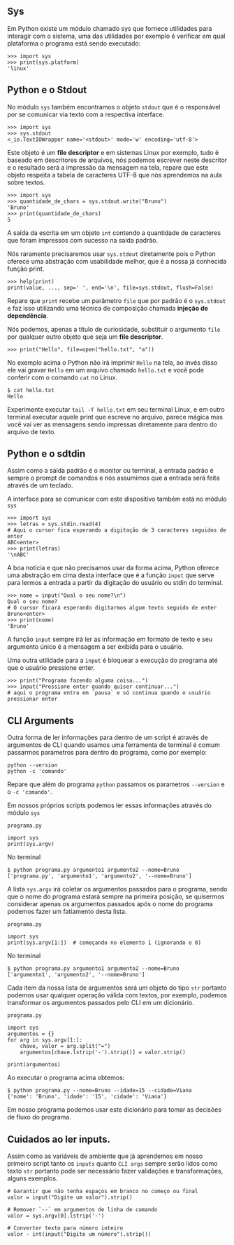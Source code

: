 ## Sys
Em Python existe um módulo chamado sys que fornece utilidades para interagir com o sistema, uma das utilidades por exemplo é verificar em qual plataforma o programa está sendo executado:
```
>>> import sys
>>> print(sys.platform)
'linux'
```
## Python e o Stdout
No módulo `sys` também encontramos o objeto `stdout` que é o responsável por se comunicar via texto com a respectiva interface.
```
>>> import sys
>>> sys.stdout
<_io.TextIOWrapper name='<stdout>' mode='w' encoding='utf-8'>
```
Este objeto é um **file descriptor** e em sistemas Linux por exemplo, tudo é baseado em descritores de arquivos, nós podemos escrever neste descritor e o resultado será a impressão da mensagem na tela, repare que este objeto respeita a tabela de caracteres UTF-8 que nós aprendemos na aula sobre textos.
```
>>> import sys
>>> quantidade_de_chars = sys.stdout.write("Bruno")
'Bruno'
>>> print(quantidade_de_chars)
5
```
A saída da escrita em um objeto `int` contendo a quantidade de caracteres que foram impressos com sucesso na saída padrão.

Nós raramente precisaremos usar `sys.stdout` diretamente pois o Python oferece uma abstração com usabilidade melhor, que é a nossa já conhecida função print.
```
>>> help(print)
print(value, ..., sep=' ', end='\n', file=sys.stdout, flush=False)
```
Repare que `print` recebe um parâmetro `file` que por padrão é o `sys.stdout` e faz isso utilizando uma técnica de composição chamada **injeção de dependência**.

Nós podemos, apenas a título de curiosidade, substituir o argumento `file` por qualquer outro objeto que seja um **file descriptor**.
```
>>> print("Hello", file=open("hello.txt", "a"))
```
No exemplo acima o Python não irá imprimir `Hello` na tela, ao invés disso ele vai gravar `Hello` em um arquivo chamado `hello.txt` e você pode conferir com o comando `cat` no Linux.
```
$ cat hello.txt
Hello
```
Experimente executar `tail -f hello.txt` em seu terminal Linux, e em outro terminal executar aquele print que escreve no arquivo, parece mágica mas você vai ver as mensagens sendo impressas diretamente para dentro do arquivo de texto.
## Python e o sdtdin
Assim como a saída padrão é o monitor ou terminal, a entrada padrão é sempre o prompt de comandos e nós assumimos que a entrada será feita através de um teclado.

A interface para se comunicar com este dispositivo também está no módulo `sys`
```
>>> import sys
>>> letras = sys.stdin.read(4)
# Aqui o cursor fica esperando a digitação de 3 caracteres seguidos de enter
ABC<enter>
>>> print(letras)
'\nABC'
```
A boa notícia e que não precisamos usar da forma acima, Python oferece uma abstração em cima desta interface que é a função `input` que serve para lermos a entrada a partir da digitação do usuário ou stdin do terminal.
```
>>> nome = input("Qual o seu nome?\n")
Qual o seu nome?
# O cursor ficará esperando digitarmos algum texto seguido de enter
Bruno<enter>
>>> print(nome)
'Bruno'
```
A função `input` sempre irá ler as informação em formato de texto e seu argumento único é a mensagem a ser exibida para o usuário.

Uma outra utilidade para a `input` é bloquear a execução do programa até que o usuário pressione enter.
```
>>> print("Programa fazendo alguma coisa...")
>>> input("Pressione enter quando quiser continuar...")
# aqui o programa entra em `pausa` e só continua quando o usuário pressionar enter
```
## CLI Arguments
Outra forma de ler informações para dentro de um script é através de argumentos de CLI quando usamos uma ferramenta de terminal é comum passarmos parametros para dentro do programa, como por exemplo:
```
python --version
python -c 'comando'
```
Repare que além do programa `python` passamos os parametros `--version` e o `-c 'comando'`.

Em nossos próprios scripts podemos ler essas informações através do módulo `sys`

`programa.py`
```
import sys
print(sys.argv)
```
No terminal
```
$ python programa.py argumento1 argumento2 --nome=Bruno
['programa.py', 'argumento1', 'argumento2', '--nome=Bruno']
```
A lista `sys.argv` irá coletar os argumentos passados para o programa, sendo que o nome do programa estará sempre na primeira posição, se quisermos considerar apenas os argumentos passados após o nome do programa podemos fazer um fatiamento desta lista.

`programa.py`
```
import sys
print(sys.argv[1:])  # começando no elemento 1 (ignorando o 0)
```
No terminal
```
$ python programa.py argumento1 argumento2 --nome=Bruno
['argumento1', 'argumento2', '--nome=Bruno']
```
Cada item da nossa lista de argumentos será um objeto do tipo `str` portanto podemos usar qualquer operação válida com textos, por exemplo, podemos transformar os argumentos passados pelo CLI em um dicionário.

`programa.py`
```
import sys
argumentos = {}
for arg in sys.argv[1:]:
    chave, valor = arg.split("=")
    argumentos[chave.lstrip('-').strip()] = valor.strip()

print(argumentos)
```
Ao executar o programa acima obtemos:
```
$ python programa.py --nome=Bruno --idade=15 --cidade=Viana
{'nome': 'Bruno', 'idade': '15', 'cidade': 'Viana'}
```
Em nosso programa podemos usar este dicionário para tomar as decisões de fluxo do programa.
## Cuidados ao ler inputs.
Assim como as variáveis de ambiente que já aprendemos em nosso primeiro script tanto os `inputs` quanto `CLI args` sempre serão lidos como texto `str` portanto pode ser necessário fazer validações e transformações, alguns exemplos.
```
# Garantir que não tenha espaços em branco no começo ou final
valor = input("Digite um valor").strip()

# Remover `--` em argumentos de linha de comando
valor = sys.argv[0].lstrip('-')

# Converter texto para número inteiro
valor - int(input("Digite um número").strip())
```
